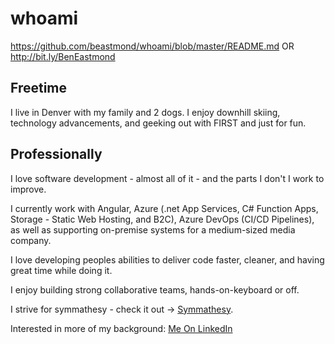 # whoami
https://github.com/beastmond/whoami/blob/master/README.md OR http://bit.ly/BenEastmond

## Freetime

I live in Denver with my family and 2 dogs.
I enjoy downhill skiing, technology advancements, and geeking out with FIRST and just for fun.

## Professionally

I love software development - almost all of it - and the parts I don't I work to improve.

I currently work with Angular, Azure (.net App Services, C# Function Apps, Storage - Static Web Hosting, and B2C), Azure DevOps (CI/CD Pipelines), as well as supporting on-premise systems for a medium-sized media company.

I love developing peoples abilities to deliver code faster, cleaner, and having great time while doing it.

I enjoy building strong collaborative teams, hands-on-keyboard or off.

I strive for symmathesy - check it out -> [Symmathesy](https://norabateson.wordpress.com/2015/11/03/symmathesy-a-word-in-progress/ "Symmathesy").

Interested in more of my background: [Me On LinkedIn](https://www.linkedin.com/in/benjamineastmond "LinkedIn")

